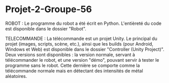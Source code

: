 # Projet-2-Groupe-56

ROBOT :
Le programme du robot a été écrit en Python. L'entièreté du code est disponible dans le dossier "Robot".

TELECOMMANDE :
La télécommande est un projet Unity. Le principal du projet (images, scripts, scène, etc.), ainsi que les builds (pour Android, Windows et Web) est disponible dans le dossier "Controller (Unity Project)".
Deux versions sont disponibles : la version normale, servant à télécommander le robot, et une version "démo", pouvant servir à tester le programme sans le robot. Cette dernière se comporte comme la télécommande normale mais en détectant des intensités de métal aléatoires.
